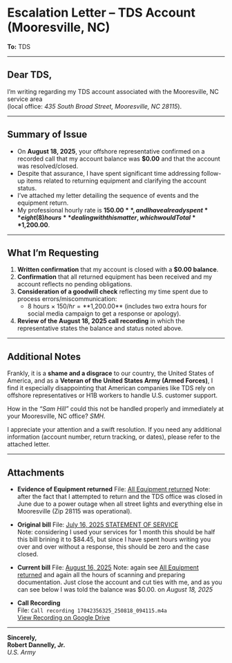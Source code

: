# Escalation Letter – TDS Account (Mooresville, NC)

**To:** TDS

---

## Dear TDS,

I’m writing regarding my TDS account associated with the Mooresville, NC service area  
(local office: *435 South Broad Street, Mooresville, NC 28115*).

---

## Summary of Issue

- On **August 18, 2025**, your offshore representative confirmed on a recorded call that my account balance was **$0.00** and that the account was resolved/closed.  
- Despite that assurance, I have spent significant time addressing follow-up items related to returning equipment and clarifying the account status.  
- I’ve attached my letter detailing the sequence of events and the equipment return.  
- My professional hourly rate is **$150.00**, and I have already spent **eight (8) hours** dealing with this matter, which would Total **$1,200.00**.  

---

## What I’m Requesting

1. **Written confirmation** that my account is closed with a **$0.00 balance**.  
2. **Confirmation** that all returned equipment has been received and my account reflects no pending obligations.  
3. **Consideration of a goodwill check** reflecting my time spent due to process errors/miscommunication:  
   - 8 hours × $150/hr = **$1,200.00** (includes two extra hours for social media campaign to get a response or apology).  
4. **Review of the August 18, 2025 call recording** in which the representative states the balance and status noted above.  

---

## Additional Notes

Frankly, it is a **shame and a disgrace** to our country, the United States of America, and as a **Veteran of the United States Army (Armed Forces)**, I find it especially disappointing that American companies like TDS rely on offshore representatives or H1B workers to handle U.S. customer support.  

How in the *“Sam Hill”* could this not be handled properly and immediately at your Mooresville, NC office? *SMH.*  

I appreciate your attention and a swift resolution. If you need any additional information (account number, return tracking, or dates), please refer to the attached letter.  

---

## Attachments

- **Evidence of Equipment returned**
    File: [All Equipment returned](https://github.com/moojjoo/tds/blob/main/20250915_TDS.pdf) 
    Note: after the fact that I attempted to return and the TDS office was closed in June due to a power outage when all street lights and everything else in Mooresville (Zip 28115 was operational).

- **Original bill**
    File: [July 16, 2025 STATEMENT OF SERVICE](https://github.com/moojjoo/tds/blob/main/20250915_Receipt_01a.pdf)  
    Note: considering I used your services for 1 month this should be half this bill brining it to $84.45, but since I have spent hours writing you over and over without a response, this should be zero and the case closed.

- **Current bill**
    File: [August 16, 2025](https://github.com/moojjoo/tds/blob/main/20250915_Receipt_01.pdf)
    Note: again see [All Equipment returned](https://github.com/moojjoo/tds/blob/main/20250915_TDS.pdf) and again all the hours of scanning and preparing documentation.  Just close the account and cut ties with me, and as you can see below I was told the balance was $0.00. on *August 18, 2025*

- **Call Recording**  
  File: `Call recording 17042356325_250818_094115.m4a`  
  [View Recording on Google Drive](https://drive.google.com/file/d/1o_aojnBPn6TuC3Y_Xz2Q_GjS5C1pjx2A/view?usp=drivesdk)  

---

**Sincerely,**  
**Robert Dannelly, Jr.**  
*U.S. Army*
